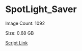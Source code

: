 # SpotLight_Saver

Image Count: 1092

Size: 0.68 GB

[Script Link](https://github.com/liuyal/Archive/blob/master/Python/Utilities/Miscellaneous/spotlight_saver.py)